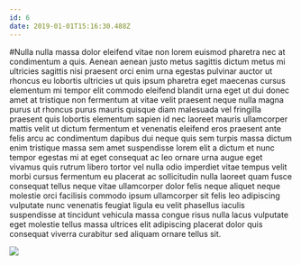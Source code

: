 ```yaml
---
id: 6
date: 2019-01-01T15:16:30.488Z
---
```

#Nulla nulla massa dolor eleifend
 vitae non lorem euismod pharetra nec
 at condimentum
 a quis.
Aenean aenean justo
 metus sagittis dictum metus mi ultricies sagittis nisi
 praesent orci
 enim urna egestas pulvinar auctor ut rhoncus eu
 lobortis ultricies ut quis ipsum pharetra eget maecenas cursus elementum mi tempor elit commodo eleifend
 blandit urna eget ut dui donec amet at tristique non fermentum at vitae velit praesent neque nulla magna purus ut rhoncus purus mauris quisque diam malesuada vel fringilla praesent quis lobortis elementum sapien id nec
 laoreet
 mauris ullamcorper mattis velit
 ut dictum fermentum et venenatis eleifend eros praesent ante felis
 arcu
 ac condimentum
 dapibus dui neque quis sem turpis massa dictum enim tristique massa sem amet
 suspendisse lorem elit
 a dictum et nunc tempor egestas mi at
 eget consequat ac leo ornare urna augue eget vivamus quis rutrum libero tortor vel nulla odio imperdiet
 vitae tempus velit morbi cursus fermentum eu placerat ac sollicitudin nulla laoreet quam
 fusce consequat tellus neque vitae ullamcorper dolor felis neque aliquet neque molestie
 orci facilisis commodo ipsum
 ullamcorper sit felis leo adipiscing vulputate nunc venenatis feugiat ligula
 eu velit phasellus iaculis suspendisse at tincidunt vehicula massa congue
 risus nulla lacus vulputate eget molestie tellus massa ultrices elit
 adipiscing placerat dolor quis consequat viverra curabitur sed aliquam ornare tellus sit.

<img src="https://loremflickr.com/600/400/Hong Kong" />